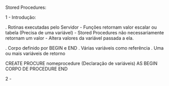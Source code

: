 Stored Procedures:

1 - Introdução:

. Rotinas executadas pelo Servidor
    - Funções retornam valor escalar ou tabela (Precisa de uma variável)
    - Stored Procedures não necessariamente retornam um valor - Altera valores da variável passada a ela.

. Corpo definido por BEGIN e END
. Várias variáveis como referência
. Uma ou mais variáveis de retorno

CREATE PROCURE nomeprocedure (Declaração de variáveis)
AS
BEGIN
CORPO DE PROCEDURE
END

2 - 